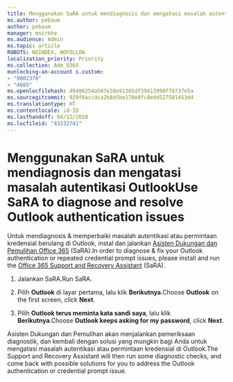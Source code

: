 ```yaml
---
title: Menggunakan SaRA untuk mendiagnosis dan mengatasi masalah autentikasi Outlook
ms.author: pebaum
author: pebaum
manager: mnirkhe
ms.audience: Admin
ms.topic: article
ROBOTS: NOINDEX, NOFOLLOW
localization_priority: Priority
ms.collection: Adm_O365
munlocking-an-account s.custom:
- "9002370"
- "4605"
ms.openlocfilehash: d9486254a507e38e91365df39413990ff6737e5a
ms.sourcegitcommit: 929f8accdca2b8e5be170e0fc8edd527581453d4
ms.translationtype: HT
ms.contentlocale: id-ID
ms.lasthandoff: 04/12/2020
ms.locfileid: "43232741"
---
```

# <a name="use-sara-to-diagnose-and-resolve-outlook-authentication-issues"></a><span data-ttu-id="aecc1-102">Menggunakan SaRA untuk mendiagnosis dan mengatasi masalah autentikasi Outlook</span><span class="sxs-lookup"><span data-stu-id="aecc1-102">Use SaRA to diagnose and resolve Outlook authentication issues</span></span>

<span data-ttu-id="aecc1-103">Untuk mendiagnosis & memperbaiki masalah autentikasi atau permintaan kredensial berulang di Outlook, instal dan jalankan [Asisten Dukungan dan Pemulihan Office 365](https://diagnostics.office.com/#/) (SaRA).</span><span class="sxs-lookup"><span data-stu-id="aecc1-103">In order to diagnose & fix your Outlook authentication or repeated credential prompt issues, please install and run the [Office 365 Support and Recovery Assistant](https://diagnostics.office.com/#/) (SaRA).</span></span>

1. <span data-ttu-id="aecc1-104">Jalankan SaRA.</span><span class="sxs-lookup"><span data-stu-id="aecc1-104">Run SaRA.</span></span>

2. <span data-ttu-id="aecc1-105">Pilih **Outlook** di layar pertama, lalu klik **Berikutnya**.</span><span class="sxs-lookup"><span data-stu-id="aecc1-105">Choose **Outlook** on the first screen, click **Next**.</span></span>

3. <span data-ttu-id="aecc1-106">Pilih **Outlook terus meminta kata sandi saya**, lalu klik **Berikutnya**.</span><span class="sxs-lookup"><span data-stu-id="aecc1-106">Choose **Outlook keeps asking for my password**, click **Next**.</span></span>

<span data-ttu-id="aecc1-107">Asisten Dukungan dan Pemulihan akan menjalankan pemeriksaan diagnostik, dan kembali dengan solusi yang mungkin bagi Anda untuk mengatasi masalah autentikasi atau permintaan kredensial di Outlook.</span><span class="sxs-lookup"><span data-stu-id="aecc1-107">The Support and Recovery Assistant will then run some diagnostic checks, and come back with possible solutions for you to address the Outlook authentication or credential prompt issue.</span></span>
